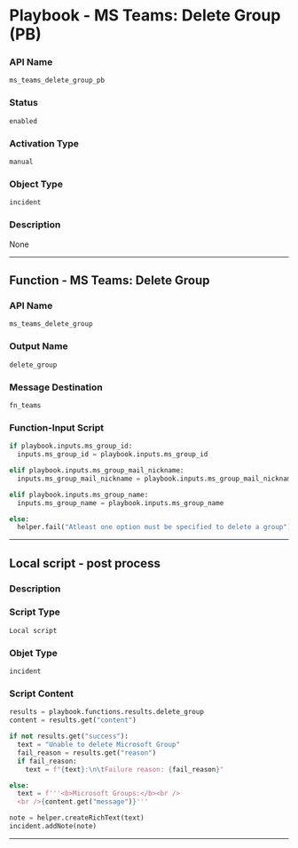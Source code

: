 <!--
    DO NOT MANUALLY EDIT THIS FILE
    THIS FILE IS AUTOMATICALLY GENERATED WITH resilient-sdk codegen
    Generated with resilient-sdk v49.0.4368
-->

# Playbook - MS Teams: Delete Group (PB)

### API Name
`ms_teams_delete_group_pb`

### Status
`enabled`

### Activation Type
`manual`

### Object Type
`incident`

### Description
None


---
## Function - MS Teams: Delete Group

### API Name
`ms_teams_delete_group`

### Output Name
`delete_group`

### Message Destination
`fn_teams`

### Function-Input Script
```python
if playbook.inputs.ms_group_id:
  inputs.ms_group_id = playbook.inputs.ms_group_id

elif playbook.inputs.ms_group_mail_nickname:
  inputs.ms_group_mail_nickname = playbook.inputs.ms_group_mail_nickname

elif playbook.inputs.ms_group_name:
  inputs.ms_group_name = playbook.inputs.ms_group_name

else:
  helper.fail("Atleast one option must be specified to delete a group")
```

---

## Local script - post process

### Description


### Script Type
`Local script`

### Objet Type
`incident`

### Script Content
```python
results = playbook.functions.results.delete_group
content = results.get("content")

if not results.get("success"):
  text = "Unable to delete Microsoft Group"
  fail_reason = results.get("reason")
  if fail_reason:
    text = f"{text}:\n\tFailure reason: {fail_reason}"

else:
  text = f'''<b>Microsoft Groups:</b><br />
  <br />{content.get("message")}'''

note = helper.createRichText(text)
incident.addNote(note)
```

---

